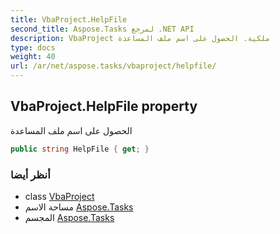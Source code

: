 ```yaml
---
title: VbaProject.HelpFile
second_title: Aspose.Tasks لمرجع .NET API
description: VbaProject ملكية. الحصول على اسم ملف المساعدة
type: docs
weight: 40
url: /ar/net/aspose.tasks/vbaproject/helpfile/
---
```

## VbaProject.HelpFile property

الحصول على اسم ملف المساعدة

```csharp
public string HelpFile { get; }
```

### أنظر أيضا

* class [VbaProject](../)
* مساحة الاسم [Aspose.Tasks](../../vbaproject/)
* المجسم [Aspose.Tasks](../../../)


